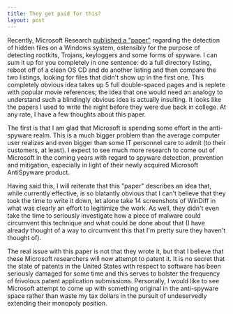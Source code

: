 ```yaml
--- 
title: They get paid for this?
layout: post
---
```

Recently, Microsoft Research [published a "paper"](http://research.microsoft.com/research/pubs/view.aspx?type=Technical%20Report&#38;id=775) regarding the detection of hidden files on a Windows system, ostensibly for the purpose of detecting rootkits, Trojans, keyloggers and some forms of spyware. I can sum it up for you completely in one sentence: do a full directory listing, reboot off of a clean OS CD and do another listing and then compare the two listings, looking for files that didn't show up in the first one. This completely obvious idea takes up 5 full double-spaced pages and is replete with popular movie references; the idea that one would need an analogy to understand such a blindingly obvious idea is actually insulting. It looks like the papers I used to write the night before they were due back in college. At any rate, I have a few thoughts about this paper.

The first is that I am glad that Microsoft is spending some effort in the anti-spyware realm. This is a much bigger problem than the average computer user realizes and even bigger than some IT personnel care to admit (to their customers, at least). I expect to see much more research to come out of Microsoft in the coming years with regard to spyware detection, prevention and mitigation, especially in light of their newly acquired Microsoft AntiSpyware product.

Having said this, I will reiterate that this "paper" describes an idea that, while currently effective, is so blatantly obvious that I can't believe that they took the time to write it down, let alone take 14 screenshots of WinDiff in what was clearly an effort to legitimize the work. As well, they didn't even take the time to seriously investigate how a piece of malware could circumvent this technique and what could be done about that (I have already thought of a way to circumvent this that I'm pretty sure they haven't thought of).

The real issue with this paper is not that they wrote it, but that I believe that these Microsoft researchers will now attempt to patent it. It is no secret that the state of patents in the United States with respect to software has been seriously damaged for some time and this serves to bolster the frequency of frivolous patent application submissions. Personally, I would like to see Microsoft attempt to come up with something original in the anti-spyware space rather than waste my tax dollars in the pursuit of undeservedly extending their monopoly position.
